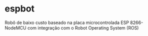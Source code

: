 # espbot
Robô de baixo custo baseado na placa microcontrolada ESP 8266- NodeMCU com integração com o Robot Operating System (ROS)
